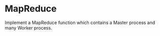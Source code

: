 # MapReduce
Implement a MapReduce function which contains a Master process and many Worker process. 
